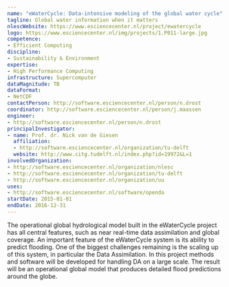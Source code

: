 ```yaml
---
name: "eWaterCycle: Data-intensive modeling of the global water cycle"
tagline: Global water information when it matters
nlescWebsite: https://www.esciencecenter.nl/project/ewatercycle
logo: https://www.esciencecenter.nl/img/projects/1.P011-large.jpg
competence:
- Efficient Computing
discipline:
- Sustainability & Environment
expertise:
- High Performance Computing
infrastructure: Supercomputer
dataMagnitude: TB
dataFormat:
- NetCDF
contactPerson: http://software.esciencecenter.nl/person/n.drost
coordinator: http://software.esciencecenter.nl/person/j.maassen
engineer:
- http://software.esciencecenter.nl/person/n.drost
principalInvestigator:
- name: Prof. dr. Nick van de Giesen
  affiliation:
  - http://software.esciencecenter.nl/organization/tu-delft
  website: http://www.citg.tudelft.nl/index.php?id=19972&L=1
involvedOrganization:
- http://software.esciencecenter.nl/organization/nlesc
- http://software.esciencecenter.nl/organization/tu-delft
- http://software.esciencecenter.nl/organization/uu
uses:
- http://software.esciencecenter.nl/software/openda
startDate: 2015-01-01
endDate: 2016-12-31
---
```

The operational global hydrological model built in the eWaterCycle project has all central features, such as near real-time data assimilation and global coverage. An important feature of the eWaterCycle system is its ability to predict flooding. One of the biggest challenges remaining is the scaling up of this system, in particular the Data Assimilation. In this project methods and software will be developed for handling DA on a large scale. The result will be an operational global model that produces detailed flood predictions around the globe.
